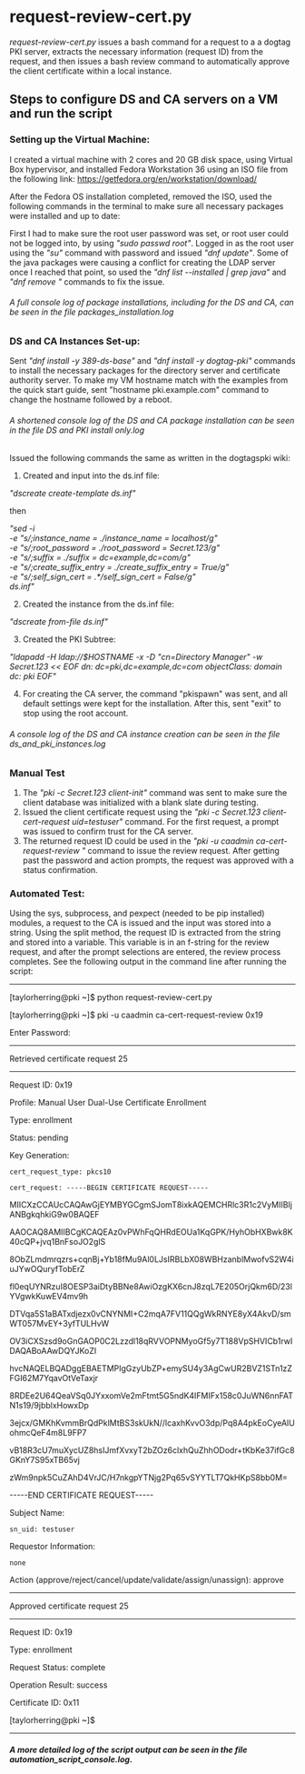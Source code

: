 # request-review-cert.py

*request-review-cert.py* issues a bash command for a request to a a dogtag PKI server, extracts the necessary information (request ID) from the request, and then issues a bash review command to automatically approve the client certificate within a local instance.


## Steps to configure DS and CA servers on a VM and run the script

### Setting up the Virtual Machine:

I created a virtual machine with 2 cores and 20 GB disk space, using Virtual Box hypervisor, and installed Fedora Workstation 36 using an ISO file from the following link: https://getfedora.org/en/workstation/download/

After the Fedora OS installation completed, removed the ISO, used the following commands in the terminal to make sure all necessary packages were installed and up to date:

First I had to make sure the root user password was set, or root user could not be logged into, by using *"sudo passwd root"*. Logged in as the root user using the *"su"* command with password and issued *"dnf update"*. Some of the java packages were causing a conflict for creating the LDAP server once I reached that point, so used the *"dnf list --installed | grep java"* and *"dnf remove <package>"* commands to fix the issue.

###### A full console log of package installations, including for the DS and CA, can be seen in the file *packages_installation.log*

### DS and CA Instances Set-up:
    
Sent *"dnf install -y 389-ds-base"* and *"dnf install -y dogtag-pki"* commands to install the necessary packages for the directory server and certificate authority server. To make my VM hostname match with the examples from the quick start guide, sent "hostname pki.example.com" command to change the hostname followed by a reboot.

###### A shortened console log of the DS and CA package installation can be seen in the file *DS and PKI install only.log*

Issued the following commands the same as written in the dogtagspki wiki:

1. Created and input into the ds.inf file:

*"dscreate create-template ds.inf"*

then

_"sed -i \
    -e "s/;instance_name = .*/instance_name = localhost/g" \
    -e "s/;root_password = .*/root_password = Secret.123/g" \
    -e "s/;suffix = .*/suffix = dc=example,dc=com/g" \
    -e "s/;create_suffix_entry = .*/create_suffix_entry = True/g" \
    -e "s/;self_sign_cert = .*/self_sign_cert = False/g" \
    ds.inf"_

2. Created the instance from the ds.inf file:

*"dscreate from-file ds.inf"*

3. Created the PKI Subtree:


*"ldapadd -H ldap://$HOSTNAME -x -D "cn=Directory Manager" -w Secret.123 << EOF
dn: dc=pki,dc=example,dc=com
objectClass: domain
dc: pki
EOF"*

4. For creating the CA server, the command "pkispawn" was sent, and all default settings were kept for the installation. After this, sent "exit" to stop using the root account.

###### A console log of the DS and CA instance creation can be seen in the file *ds_and_pki_instances.log*

### Manual Test

1. The *"pki -c Secret.123 client-init"* command was sent to make sure the client database was initialized with a blank slate during testing. 
2. Issued the client certificate request using the *"pki -c Secret.123 client-cert-request uid=testuser"* command. For the first request, a prompt was issued to confirm trust for the CA server.
3. The returned request ID could be used in the *"pki -u caadmin ca-cert-request-review <request id>"* command to issue the review request. After getting past the password and action prompts, the request was approved with a status confirmation.

### Automated Test:

Using the sys, subprocess, and pexpect (needed to be pip installed) modules, a request to the CA is issued and the input was stored into a string. Using the split method, the request ID is extracted from the string and stored into a variable. This variable is in an f-string for the review request, and after the prompt selections are entered, the review process completes. See the following output in the command line after running the script:

----------------------------------------------------------------------------------------

[taylorherring@pki ~]$ python request-review-cert.py

[taylorherring@pki ~]$ pki -u caadmin ca-cert-request-review 0x19

Enter Password: 

--------------------------------

Retrieved certificate request 25

--------------------------------

  Request ID: 0x19

  Profile: Manual User Dual-Use Certificate Enrollment

  Type: enrollment

  Status: pending



  Key Generation:

    cert_request_type: pkcs10

    cert_request: -----BEGIN CERTIFICATE REQUEST-----

MIICXzCCAUcCAQAwGjEYMBYGCgmSJomT8ixkAQEMCHRlc3R1c2VyMIIBIjANBgkqhkiG9w0BAQEF

AAOCAQ8AMIIBCgKCAQEAz0vPWhFqQHRdEOUa1KqGPK/HyhObHXBwk8K40cQP+jvq1BnFsoJO2glS

8ObZLmdmrqzrs+cqnBj+Yb18fMu9Al0LJsIRBLbX08WBHzanblMwofvS2W4iuJYwOQuryfTobErZ

fl0eqUYNRzuI8OESP3aiDtyBBNe8AwiOzgKX6cnJ8zqL7E205OrjQkm6D/23lYVgwkKuwEV4mv9h

DTVqa5S1aBATxdjezx0vCNYNMI+C2mqA7FV11QQgWkRNYE8yX4AkvD/smWT057MvEY+3yfTULHvW

OV3iCXSzsd9oGnGAOP0C2Lzzdl18qRVVOPNMyoGf5y7T188VpSHVICb1rwIDAQABoAAwDQYJKoZI

hvcNAQELBQADggEBAETMPIgGzyUbZP+emySU4y3AgCwUR2BVZ1STn1zZFGI62M7YqavOtVeTaxjr

8RDEe2U64QeaVSq0JYxxomVe2mFtmt5G5ndK4IFMIFx158c0JuWN6nnFATN1s19/9jbblxHowxDp

3ejcx/GMKhKvmmBrQdPklMtBS3skUkN//lcaxhKvvO3dp/Pq8A4pkEoCyeAlUohmcQeF4m8L9FP7

vB18R3cU7muXycUZ8hsIJmfXvxyT2bZOz6clxhQuZhhODodr+tKbKe37ifGc8GKnY7S95xTB65vj

zWm9npk5CuZAhD4VrJC/H7nkgpYTNjg2Pq65vSYYTLT7QkHKpS8bb0M=

-----END CERTIFICATE REQUEST-----



  Subject Name:

    sn_uid: testuser



  Requestor Information:

    none



Action (approve/reject/cancel/update/validate/assign/unassign): approve

-------------------------------

Approved certificate request 25

-------------------------------

  Request ID: 0x19

  Type: enrollment

  Request Status: complete

  Operation Result: success

  Certificate ID: 0x11

[taylorherring@pki ~]$ 


----------------------------------------------------------------------------------------


##### A more detailed log of the script output can be seen in the file *automation_script_console.log*. 